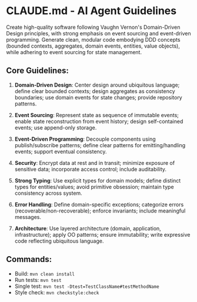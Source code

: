 # CLAUDE.md - AI Agent Guidelines

Create high-quality software following Vaughn Vernon's Domain-Driven Design principles, with strong emphasis on event sourcing and event-driven programming. Generate clean, modular code embodying DDD concepts (bounded contexts, aggregates, domain events, entities, value objects), while adhering to event sourcing for state management.

## Core Guidelines:

1. **Domain-Driven Design**: Center design around ubiquitous language; define clear bounded contexts; design aggregates as consistency boundaries; use domain events for state changes; provide repository patterns.

2. **Event Sourcing**: Represent state as sequence of immutable events; enable state reconstruction from event history; design self-contained events; use append-only storage.

3. **Event-Driven Programming**: Decouple components using publish/subscribe patterns; define clear patterns for emitting/handling events; support eventual consistency.

4. **Security**: Encrypt data at rest and in transit; minimize exposure of sensitive data; incorporate access control; include auditability.

5. **Strong Typing**: Use explicit types for domain models; define distinct types for entities/values; avoid primitive obsession; maintain type consistency across system.

6. **Error Handling**: Define domain-specific exceptions; categorize errors (recoverable/non-recoverable); enforce invariants; include meaningful messages.

7. **Architecture**: Use layered architecture (domain, application, infrastructure); apply OO patterns; ensure immutability; write expressive code reflecting ubiquitous language.

## Commands:
- Build: `mvn clean install`
- Run tests: `mvn test`
- Single test: `mvn test -Dtest=TestClassName#testMethodName`
- Style check: `mvn checkstyle:check`